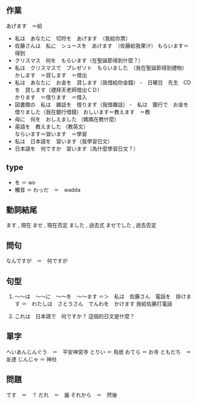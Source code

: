 ## 作業
あげます　＝給
- 私は　あなたに　切符を　あげます　（我給你票）
- 佐藤さんは　私に　シュースを　あけます　（佐藤給我果汁）
もらいます＝得到
- クリスマス　何を　もらいます（在聖誕節得到什麼？）
- 私は　クリスマスで　プレゼソト　もらいました　（我在聖誕節得到禮物）
かします　＝貸します　＝借出
- 私は　あなたに　お金を　貸します（我借給你金錢）
-　日曜日　先生　CDを　貸します（禮拜天老師借出ＣＤ）   
かります　＝借ります　＝借入
- 図書館の　私は　雑誌を　借ります（我借雜誌）
-　私は　銀行で　お金を　借りました（我在銀行借錢）
おしいます＝教えます　＝教
- 母に　何を　おしえました （媽媽在教什麼）
- 英語を　教えました （教英文）  
ならいます＝習います　＝學習
- 私は　日本語を　習います（我學習日文）
- 日本語を　何ですか　習います（為什麼學習日文？）





## type
- を ＝ wo
- 觸音 ＝ わっだ　＝　wadda

## 動詞結尾
ます , 現在
ませ , 現在否定
ました , 過去式
ませでした , 過去否定


## 問句
なんですが　＝　何ですが


## 句型
1. 〜〜は　〜〜に　〜〜を　〜〜ます
＝＞　私は　佐藤さん　電話を　掛けます
＝　わたしは　さとうさん　でんわを　かけます
我給佐藤打電話

2. これは　日本語で　何ですか？
這個的日文是什麼？


## 單字
へいあんじんぐう　＝　平安神宮寺
とりい ＝ 鳥居
おてら ＝ お寺
ともだち　＝　友達
じんじゃ ＝ 神社



## 問題
です　＝　？
だれ　＝　誰
それから　＝　然後


